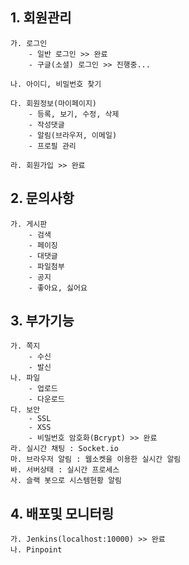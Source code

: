 ## 1. 회원관리
    가. 로그인
        - 일반 로그인 >> 완료
        - 구글(소셜) 로그인 >> 진행중...
        
    나. 아이디, 비밀번호 찾기
    
    다. 회원정보(마이페이지) 
        - 등록, 보기, 수정, 삭제
        - 작성댓글
        - 알림(브라우저, 이메일)
        - 프로필 관리
        
    라. 회원가입 >> 완료

## 2. 문의사항
    가. 게시판 
        - 검색
        - 페이징
        - 대댓글
        - 파일첨부
        - 공지
        - 좋아요, 싫어요

## 3. 부가기능
    가. 쪽지 
        - 수신
        - 발신
    나. 파일
        - 업로드
        - 다운로드
    다. 보안
        - SSL
        - XSS
        - 비밀번호 암호화(Bcrypt) >> 완료
    라. 실시간 채팅 : Socket.io
    마. 브라우저 알림 : 웹소켓을 이용한 실시간 알림
    바. 서버상태 : 실시간 프로세스
    사. 슬랙 봇으로 시스템현황 알림

## 4. 배포및 모니터링
    가. Jenkins(localhost:10000) >> 완료
    나. Pinpoint